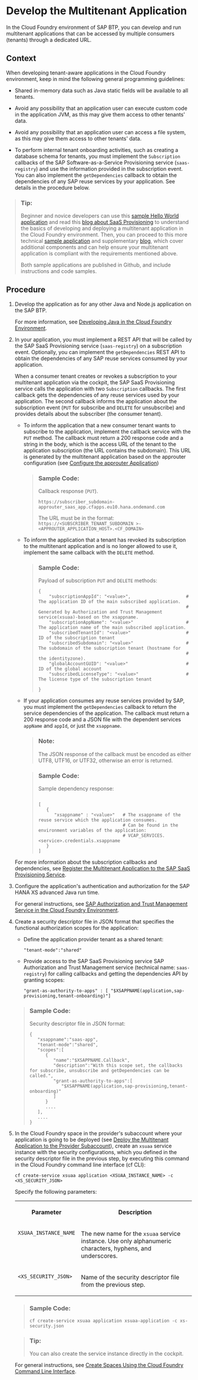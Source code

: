 <!-- loioff540477f5404e3da2a8ce23dcee602a -->

# Develop the Multitenant Application

In the Cloud Foundry environment of SAP BTP, you can develop and run multitenant applications that can be accessed by multiple consumers \(tenants\) through a dedicated URL.



## Context

When developing tenant-aware applications in the Cloud Foundry environment, keep in mind the following general programming guidelines:

-   Shared in-memory data such as Java static fields will be available to all tenants.

-   Avoid any possibility that an application user can execute custom code in the application JVM, as this may give them access to other tenants' data.

-   Avoid any possibility that an application user can access a file system, as this may give them access to other tenants' data.

-   To perform internal tenant onboarding activities, such as creating a database schema for tenants, you must implement the `Subscription` callbacks of the SAP Software-as-a-Service Provisioning service \(`saas-registry`\) and use the information provided in the subscription event. You can also implement the `getDependencies` callback to obtain the dependencies of any SAP reuse services by your application. See details in the procedure below.


> ### Tip:  
> Beginner and novice developers can use this [sample Hello World application](https://github.com/SAP/cloud-cf-multitenant-saas-provisioning-sample) and read this [blog about SaaS Provisioning](https://blogs.sap.com/2018/10/25/using-saas-registry-to-develop-multitenant-application-on-sap-cloud-platform-cloud-foundry-environment/) to understand the basics of developing and deploying a multitenant application in the Cloud Foundry environment. Then, you can proceed to this more technical [sample application](https://github.com/SAP/cloud-cf-multitenant-Inventory-management) and supplementary [blog](https://blogs.sap.com/2018/09/17/developing-multitenant-applications-on-sap-cloud-platform-cloud-foundry-environment/), which cover additional components and can help ensure your multitenant application is compliant with the requirements mentioned above.
> 
> Both sample applications are published in Github, and include instructions and code samples.



## Procedure

1.  Develop the application as for any other Java and Node.js application on the SAP BTP.

    For more information, see [Developing Java in the Cloud Foundry Environment](Developing_Java_in_the_Cloud_Foundry_Environment_a3f9006.md).

2.  In your application, you must implement a REST API that will be called by the SAP SaaS Provisioning service \(`saas-registry`\) on a subscription event. Optionally, you can implement the `getDependencies` REST API to obtain the dependencies of any SAP reuse services consumed by your application.

    When a consumer tenant creates or revokes a subscription to your multitenant application via the cockpit, the SAP SaaS Provisioning service calls the application with two `Subscription` callbacks. The first callback gets the dependencies of any reuse services used by your application. The second callback informs the application about the subscription event \(`PUT` for subscribe and `DELETE` for unsubscribe\) and provides details about the subscriber \(the consumer tenant\).

    -   To inform the application that a new consumer tenant wants to subscribe to the application, implement the callback service with the `PUT` method. The callback must return a 200 response code and a string in the body, which is the access URL of the tenant to the application subscription \(the URL contains the subdomain\). This URL is generated by the multitenant application based on the approuter configuration \(see [Configure the approuter Application](Configure_the_approuter_Application_5af9067.md)\)

        > ### Sample Code:  
        > Callback response \(`PUT`\).
        > 
        > ```
        > https://subscriber_subdomain-approuter_saas_app.cfapps.eu10.hana.ondemand.com
        > ```
        > 
        > The URL must be in the format: `https://<SUBSCRIBER_TENANT_SUBDOMAIN >-<APPROUTER_APPLICATION_HOST>.<CF_DOMAIN>`

    -   To inform the application that a tenant has revoked its subscription to the multitenant application and is no longer allowed to use it, implement the same callback with the `DELETE` method.

        > ### Sample Code:  
        > Payload of subscription `PUT` and `DELETE` methods:
        > 
        > ```
        > {
        >     "subscriptionAppId": "<value>",                     # The application ID of the main subscribed application.
        >                                                         # Generated by Authorization and Trust Management service(xsuaa)-based on the xsappname.
        >     "subscriptionAppName": "<value>"                    # The application name of the main subscribed application.
        >     "subscribedTenantId": "<value>"                     # ID of the subscription tenant
        >     "subscribedSubdomain": "<value>"                    # The subdomain of the subscription tenant (hostname for 
        >                                                         # the identityzone).
        >     "globalAccountGUID": "<value>"                      # ID of the global account
        >     "subscribedLicenseType": "<value>"                  # The license type of the subscription tenant
        > 
        > }
        > ```

    -   If your application consumes any reuse services provided by SAP, you must implement the `getDependencies` callback to return the service dependencies of the application. The callback must return a 200 response code and a JSON file with the dependent services `appName` and `appId`, or just the `xsappname`.

        > ### Note:  
        > The JSON response of the callback must be encoded as either UTF8, UTF16, or UTF32, otherwise an error is returned.

        > ### Sample Code:  
        > Sample dependency response:
        > 
        > ```
        > 
        > [ 
        >    {
        >       "xsappname" : "<value>"   # The xsappname of the reuse service which the application consumes.
        >                                 # Can be found in the environment variables of the application:
        >                                 # VCAP_SERVICES.<service>.credentials.xsappname
        >    }
        > ]
        > ```


    For more information about the subscription callbacks and dependencies, see [Register the Multitenant Application to the SAP SaaS Provisioning Service](Register_the_Multitenant_Application_to_the_SAP_SaaS_Provisioning_Service_3971151.md).

3.  Configure the application's authentication and authorization for the SAP HANA XS advanced Java run time.

    For general instructions, see [SAP Authorization and Trust Management Service in the Cloud Foundry Environment](../60-security/SAP_Authorization_and_Trust_Management_Service_in_the_Cloud_Foundry_Environment_6373bb7.md).

4.  Create a security descriptor file in JSON format that specifies the functional authorization scopes for the application:

    -   Define the application provider tenant as a shared tenant:

        ```
        "tenant-mode":"shared"
        ```

    -   Provide access to the SAP SaaS Provisioning service SAP Authorization and Trust Management service \(technical name: `saas-registry`\) for calling callbacks and getting the dependencies API by granting scopes:

        ```
        "grant-as-authority-to-apps" : [ "$XSAPPNAME(application,sap-provisioning,tenant-onboarding)"]
        ```


    > ### Sample Code:  
    > Security descriptor file in JSON format:
    > 
    > ```
    > {  
    >    "xsappname":"saas-app",
    >    "tenant-mode":"shared",
    >    "scopes":[  
    >       {  
    >          "name":"$XSAPPNAME.Callback",
    >          "description":"With this scope set, the callbacks for subscribe, unsubscribe and getDependencies can be called.",
    >          "grant-as-authority-to-apps":[  
    >             "$XSAPPNAME(application,sap-provisioning,tenant-onboarding)"
    >          ]
    >       }
    >       ....
    >    ],
    >    ....
    > }
    > ```

5.  In the Cloud Foundry space in the provider's subaccount where your application is going to be deployed \(see [Deploy the Multitenant Application to the Provider Subaccount](Deploy_the_Multitenant_Application_to_the_Provider_Subaccount_2204416.md)\), create an `xsuaa` service instance with the security configurations, which you defined in the security descriptor file in the previous step, by executing this command in the Cloud Foundry command line interface \(cf CLI\):

    ```
    cf create-service xsuaa application <XSUAA_INSTANCE_NAME> -c <XS_SECURITY_JSON>
    ```

    Specify the following parameters:


    <table>
    <tr>
    <th valign="top">

    Parameter


    
    </th>
    <th valign="top">

    Description


    
    </th>
    </tr>
    <tr>
    <td valign="top">

    `XSUAA_INSTANCE_NAME`


    
    </td>
    <td valign="top">

    The new name for the `xsuaa` service instance. Use only alphanumeric characters, hyphens, and underscores.


    
    </td>
    </tr>
    <tr>
    <td valign="top">

    `<XS_SECURITY_JSON>`


    
    </td>
    <td valign="top">

    Name of the security descriptor file from the previous step.


    
    </td>
    </tr>
    </table>
    
    > ### Sample Code:  
    > ```
    > cf create-service xsuaa application xsuaa-application -c xs-security.json
    > ```

    > ### Tip:  
    > You can also create the service instance directly in the cockpit.

    For general instructions, see [Create Spaces Using the Cloud Foundry Command Line Interface](../50-administration-and-ops/Create_Spaces_Using_the_Cloud_Foundry_Command_Line_Interface_a2e5e29.md).


